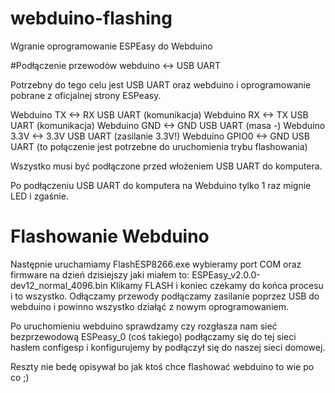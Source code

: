 # webduino-flashing
Wgranie oprogramowanie ESPEasy do Webduino

#Podłączenie przewodów webduino <-> USB UART

Potrzebny do tego celu jest USB UART oraz webduino i oprogramowanie pobrane z oficjalnej strony ESPeasy.

Webduino TX     <->     RX USB UART (komunikacja)
Webduino RX     <->     TX USB UART (komunikacja)
Webduino GND    <->     GND USB UART (masa -)
Webduino 3.3V   <->     3.3V USB UART (zasilanie 3.3V!)
Webduino GPIO0  <->     GND USB UART (to połączenie jest potrzebne do uruchomienia trybu flashowania)

Wszystko musi być podłączone przed włożeniem USB UART do komputera.

Po podłączeniu USB UART do komputera na Webduino tylko 1 raz mignie LED i zgaśnie.

# Flashowanie Webduino
Następnie uruchamiamy FlashESP8266.exe wybieramy port COM oraz firmware na dzień dzisiejszy jaki miałem to: ESPEasy_v2.0.0-dev12_normal_4096.bin
Klikamy FLASH i koniec czekamy do końca procesu i to wszystko. Odłączamy przewody podłączamy zasilanie poprzez USB do webduino i powinno wszystko działąć z nowym oprogramowaniem.

Po uruchomieniu webduino sprawdzamy czy rozgłasza nam sieć bezprzewodową ESPeasy_0 (coś takiego) podłączamy się do tej sieci hasłem configesp i konfigurujemy by podłączył się do naszej sieci domowej.

Reszty nie bedę opisywał bo jak ktoś chce flashować webduino to wie po co ;)

